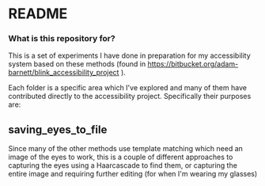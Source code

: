 # README #

### What is this repository for? ###

This is a set of experiments I have done in preparation for my accessibility system based on these methods (found in https://bitbucket.org/adam-barnett/blink_accessibility_project ).  

Each folder is a specific area which I've explored and many of them have contributed directly to the accessibility project.  Specifically their purposes are:

## saving_eyes_to_file 
Since many of the other methods use template matching which need an image of the eyes to work, this is a couple of different approaches to capturing the eyes using a Haarcascade to find them, or capturing the entire image and requiring further editing (for when I'm wearing my glasses)
